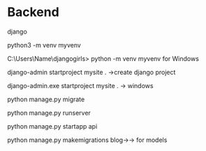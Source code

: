 # Backend
django

 python3 -m venv myvenv
 
 C:\Users\Name\djangogirls> python -m venv myvenv for Windows
 
  django-admin startproject mysite . ->create django project
  
  django-admin.exe startproject mysite . -> windows
  
  python manage.py migrate
  
  python manage.py runserver
  
  python manage.py startapp api
  
  python manage.py makemigrations blog->-> for models
